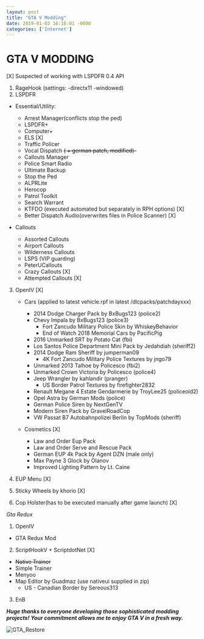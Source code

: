 ```yaml
---
layout: post 
title: "GTA V Modding" 
date: 2019-01-03 16:16:01 -0600 
categories: ['Internet'] 
--- 
```


# GTA V MODDING

[X] Suspected of working with LSPDFR 0.4 API

1. RageHook (settings: -directx11 -windowed)
2. LSPDFR
  * Essential/Utility:
    * Arrest Manager(conflicts stop the ped)
    * LSPDFR+
    * Computer+
    * ELS [X]
    * Traffic Policer
    * Vocal Dispatch ~~( + german patch, modified)-~~
    * Callouts Manager
    * Police Smart Radio
    * Ultimate Backup
    * Stop the Ped
    * ALPRLite
    * Herocop
    * Patrol Toolkit
    * Search Warrant
    * KTFDO (executed automated but separately in RPH options) [X]
    * Better Dispatch Audio(overwrites files in Police Scanner) [X]
    
  * Callouts
    * Assorted Callouts
    * Airport Callouts
    * Wilderness Callouts
    * LSPS (VIP guarding)
    * PeterUCallouts
    * Crazy Callouts [X]
    * Attempted Callouts [X]
    
3. OpenIV [X]
   
   * Cars (applied to latest vehicle.rpf in latest /dlcpacks/patchdayxxx)
     * 2014 Dodge Charger Pack by BxBugs123 (police2)
     * Chevy Impala by BxBugs123 (police3)
        *  Fort Zancudo Military Police Skin by WhiskeyBehavior
        * End of Watch 2018 Memorial Cars by PacificPig
     * 2016 Unmarked SRT by Potato Cat (fbi)
     * Los Santos Police Department Mini Pack by Jedahdiah (sheriff2)
     * 2014 Dodge Ram Sheriff by jumperman09
        * 4K Fort Zancudo Military Police Textures by jngo79
     * Unmarked 2013 Talhoe by Policesco (fbi2)
     * Unmarked Crown Victoria by Policesco (police4)
     * Jeep Wrangler by kahlandir (pranger)
       * US Border Patrol Textures by firefighter2832
     * Renault Megane 4 Estate Gendarmerie by TroyLee25 (policeold2)
     * Opel Astra by German Mods (police)
     * German Police Siren by NextGenTV
     * Modern Siren Pack by GravelRoadCop
     * VW Passat B7 Autobahnpolizei Berlin by TopMods (sheriff)
   
   * Cosmetics [X]
     * Law and Order Eup Pack
     * Law and Order Serve and Rescue Pack
     * German EUP 4k Pack by Agent DZN (male only)
     * Max Payne 3 Glock by Olanov
     * Improved Lighting Pattern by Lt. Caine

4. EUP Menu [X]

5. Sticky Wheels by khorio [X]

6. Cop Holster(has to be executed manually after game launch) [X]


_Gta Redux_
 
 1. OpenIV
   * GTA Redux Mod
 2. ScriptHookV + ScriptdotNet [X]
   * ~~Native Trainer~~
   * Simple Trainer
   * Menyoo
   * Map Editor by Guadmaz (use nativeui supplied in zip)
     * US - Canadian Border by Sereous313
 3. EnB
   
 ___Huge thanks to everyone developing those sophisticated modding projects! Your commitment allows me to enjoy GTA V in a fresh way.___
 
 
 ![GTA_Restore](https://worstaim.eu/images/clean_gta_folder_full.png)
